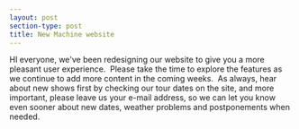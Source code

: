 ```yaml
---
layout: post
section-type: post
title: New Machine website
---
```


<p>HI everyone, we've been redesigning our website to give you a more pleasant user experience.&nbsp; Please take the time to explore the features as we continue to add more content in the coming weeks.&nbsp; As always, hear about new shows first by checking our tour dates on the site, and more important, please leave us your e-mail address, so we can let you know even sooner about new dates, weather problems and postponements when needed.</p>
